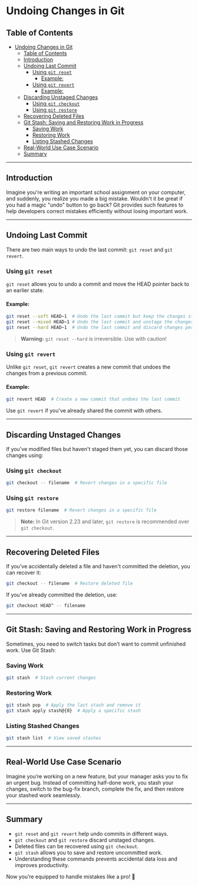 # Undoing Changes in Git

## Table of Contents
- [Undoing Changes in Git](#undoing-changes-in-git)
  - [Table of Contents](#table-of-contents)
  - [Introduction](#introduction)
  - [Undoing Last Commit](#undoing-last-commit)
    - [Using `git reset`](#using-git-reset)
      - [Example:](#example)
    - [Using `git revert`](#using-git-revert)
      - [Example:](#example-1)
  - [Discarding Unstaged Changes](#discarding-unstaged-changes)
    - [Using `git checkout`](#using-git-checkout)
    - [Using `git restore`](#using-git-restore)
  - [Recovering Deleted Files](#recovering-deleted-files)
  - [Git Stash: Saving and Restoring Work in Progress](#git-stash-saving-and-restoring-work-in-progress)
    - [Saving Work](#saving-work)
    - [Restoring Work](#restoring-work)
    - [Listing Stashed Changes](#listing-stashed-changes)
  - [Real-World Use Case Scenario](#real-world-use-case-scenario)
  - [Summary](#summary)

---

## Introduction
Imagine you're writing an important school assignment on your computer, and suddenly, you realize you made a big mistake. Wouldn't it be great if you had a magic "undo" button to go back? Git provides such features to help developers correct mistakes efficiently without losing important work.

---

## Undoing Last Commit
There are two main ways to undo the last commit: `git reset` and `git revert`.

### Using `git reset`
`git reset` allows you to undo a commit and move the HEAD pointer back to an earlier state.

#### Example:
```sh
git reset --soft HEAD~1  # Undo the last commit but keep the changes staged
git reset --mixed HEAD~1 # Undo the last commit and unstage the changes
git reset --hard HEAD~1  # Undo the last commit and discard changes permanently
```

> **Warning:** `git reset --hard` is irreversible. Use with caution!

### Using `git revert`
Unlike `git reset`, `git revert` creates a new commit that undoes the changes from a previous commit.

#### Example:
```sh
git revert HEAD  # Create a new commit that undoes the last commit
```

Use `git revert` if you've already shared the commit with others.

---

## Discarding Unstaged Changes
If you've modified files but haven't staged them yet, you can discard those changes using:

### Using `git checkout`
```sh
git checkout -- filename  # Revert changes in a specific file
```

### Using `git restore`
```sh
git restore filename  # Revert changes in a specific file
```

> **Note:** In Git version 2.23 and later, `git restore` is recommended over `git checkout`.

---

## Recovering Deleted Files
If you've accidentally deleted a file and haven't committed the deletion, you can recover it:

```sh
git checkout -- filename  # Restore deleted file
```

If you've already committed the deletion, use:
```sh
git checkout HEAD^ -- filename
```

---

## Git Stash: Saving and Restoring Work in Progress
Sometimes, you need to switch tasks but don’t want to commit unfinished work. Use Git Stash:

### Saving Work
```sh
git stash  # Stash current changes
```

### Restoring Work
```sh
git stash pop  # Apply the last stash and remove it
git stash apply stash@{0}  # Apply a specific stash
```

### Listing Stashed Changes
```sh
git stash list  # View saved stashes
```

---

## Real-World Use Case Scenario
Imagine you’re working on a new feature, but your manager asks you to fix an urgent bug. Instead of committing half-done work, you stash your changes, switch to the bug-fix branch, complete the fix, and then restore your stashed work seamlessly.

---

## Summary
- `git reset` and `git revert` help undo commits in different ways.
- `git checkout` and `git restore` discard unstaged changes.
- Deleted files can be recovered using `git checkout`.
- `git stash` allows you to save and restore uncommitted work.
- Understanding these commands prevents accidental data loss and improves productivity.

Now you’re equipped to handle mistakes like a pro! 🚀
